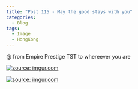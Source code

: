 ```yaml
---
title: "Post 115 - May the good stays with you"
categories:
  - Blog
tags:
  - Image
  - HongKong
---
```


@ from Empire Prestige TST to whereever you are

<a href="https://imgur.com/X2LgfEM"><img src="https://i.imgur.com/X2LgfEM.jpg" title="source: imgur.com" /></a>

<a href="https://imgur.com/68wy6lj"><img src="https://i.imgur.com/68wy6lj.jpg" title="source: imgur.com" /></a>

<script src="https://utteranc.es/client.js"
        repo="serendipityinlife/serendipityinlife.github.io"
        issue-term="pathname"
        theme="github-light"
        crossorigin="anonymous"
        async>
</script>
